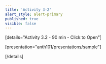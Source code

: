 ```yaml
---
title: 'Activity 3-2'
alert_style: alert-primary
published: true
visible: false
---
```


<!-- Title of the toggle goes between quotation marks. -->
[details="Activity 3.2 - 90 min - Click to Open"]

<!-- Enter content and instructions here. -->

[presentation="anth101/presentations/sample"]

[/details]  
